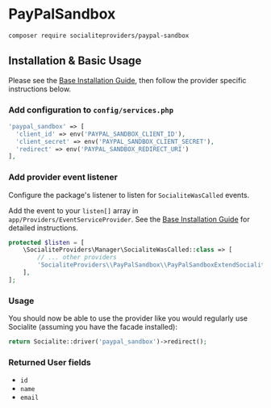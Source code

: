 # PayPalSandbox

```bash
composer require socialiteproviders/paypal-sandbox
```

## Installation & Basic Usage

Please see the [Base Installation Guide](https://socialiteproviders.com/usage/), then follow the provider specific instructions below.

### Add configuration to `config/services.php`

```php
'paypal_sandbox' => [    
  'client_id' => env('PAYPAL_SANDBOX_CLIENT_ID'),  
  'client_secret' => env('PAYPAL_SANDBOX_CLIENT_SECRET'),  
  'redirect' => env('PAYPAL_SANDBOX_REDIRECT_URI') 
],
```

### Add provider event listener

Configure the package's listener to listen for `SocialiteWasCalled` events.

Add the event to your `listen[]` array in `app/Providers/EventServiceProvider`. See the [Base Installation Guide](https://socialiteproviders.com/usage/) for detailed instructions.

```php
protected $listen = [
    \SocialiteProviders\Manager\SocialiteWasCalled::class => [
        // ... other providers
        'SocialiteProviders\\PayPalSandbox\\PayPalSandboxExtendSocialite@handle',
    ],
];
```

### Usage

You should now be able to use the provider like you would regularly use Socialite (assuming you have the facade installed):

```php
return Socialite::driver('paypal_sandbox')->redirect();
```

### Returned User fields

- ``id``
- ``name``
- ``email``
